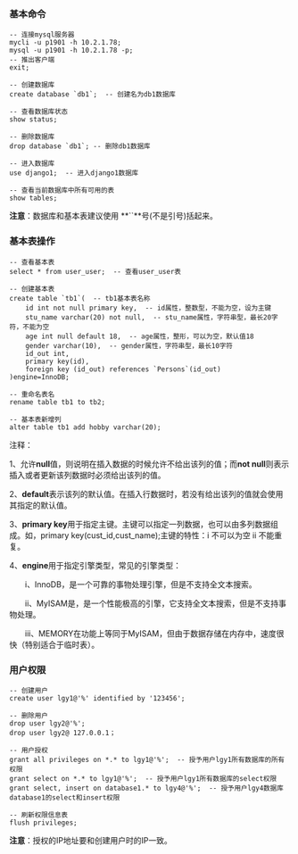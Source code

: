 <h3>基本命令</h3>

```mysql
-- 连接mysql服务器
mycli -u p1901 -h 10.2.1.78;
mysql -u p1901 -h 10.2.1.78 -p;
-- 推出客户端
exit;

-- 创建数据库
create database `db1`;  -- 创建名为db1数据库

-- 查看数据库状态
show status;

-- 删除数据库
drop database `db1`; -- 删除db1数据库

-- 进入数据库
use django1;  -- 进入django1数据库

-- 查看当前数据库中所有可用的表
show tables;
```

**注意**：数据库和基本表建议使用 **``**号(不是引号)括起来。  

<h3>基本表操作</h3>

```mysql
-- 查看基本表
select * from user_user;  -- 查看user_user表

-- 创建基本表
create table `tb1`(  -- tb1基本表名称
    id int not null primary key,  -- id属性，整数型，不能为空，设为主键
    stu_name varchar(20) not null,  -- stu_name属性，字符串型，最长20字符，不能为空
    age int null default 18,  -- age属性，整形，可以为空，默认值18
    gender varchar(10),  -- gender属性，字符串型，最长10字符
    id_out int,
    primary key(id),
    foreign key (id_out) references `Persons`(id_out)
)engine=InnoDB;

-- 重命名表名
rename table tb1 to tb2;

-- 基本表新增列
alter table tb1 add hobby varchar(20);
```

注释：

1、允许**null**值，则说明在插入数据的时候允许不给出该列的值；而**not null**则表示插入或者更新该列数据时必须给出该列的值。

2、**default**表示该列的默认值。在插入行数据时，若没有给出该列的值就会使用其指定的默认值。

3、**primary key**用于指定主键。主键可以指定一列数据，也可以由多列数据组成。如，primary key(cust_id,cust_name);主键的特性：i 不可以为空  ii 不能重复。

4、**engine**用于指定引擎类型，常见的引擎类型：

　　i、InnoDB，是一个可靠的事物处理引擎，但是不支持全文本搜索。

　　ii、MyISAM是，是一个性能极高的引擎，它支持全文本搜索，但是不支持事物处理。

　　iii、MEMORY在功能上等同于MyISAM，但由于数据存储在内存中，速度很快（特别适合于临时表）。



<h3>用户权限</h3>

```mysql
-- 创建用户
create user lgy1@'%' identified by '123456';

-- 删除用户
drop user lgy2@'%';
drop user lgy2@ 127.0.0.1；

-- 用户授权
grant all privileges on *.* to lgy1@'%';  -- 授予用户lgy1所有数据库的所有权限
grant select on *.* to lgy1@'%';  -- 授予用户lgy1所有数据库的select权限
grant select, insert on database1.* to lgy4@'%';  -- 授予用户lgy4数据库database1的select和insert权限

-- 刷新权限信息表
flush privileges;
```

**注意**：授权的IP地址要和创建用户时的IP一致。